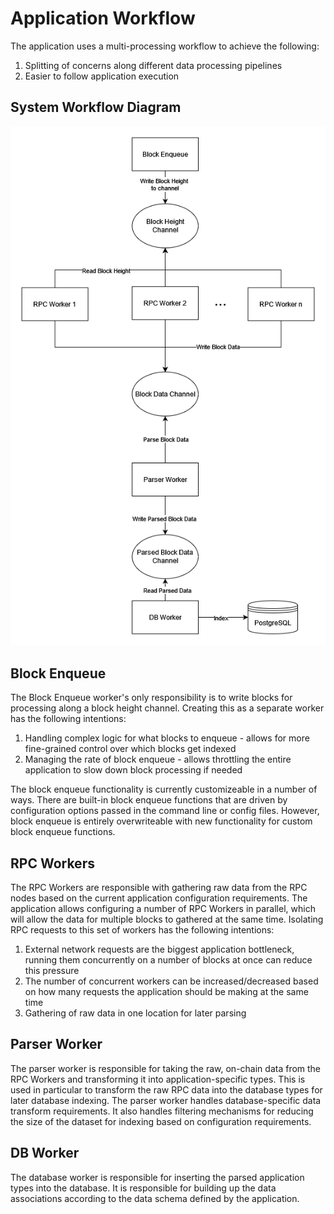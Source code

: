 # Application Workflow

The application uses a multi-processing workflow to achieve the following:

1. Splitting of concerns along different data processing pipelines
2. Easier to follow application execution

## System Workflow Diagram

![](workflow.png)

## Block Enqueue

The Block Enqueue worker's only responsibility is to write blocks for processing along a block height channel. Creating this as a separate worker has the following intentions:

1. Handling complex logic for what blocks to enqueue - allows for more fine-grained control over which blocks get indexed
2. Managing the rate of block enqueue - allows throttling the entire application to slow down block processing if needed

The block enqueue functionality is currently customizeable in a number of ways. There are built-in block enqueue functions that are driven by configuration options passed in the command line or config files. However, block enqueue is entirely overwriteable with new functionality for custom block enqueue functions.

## RPC Workers

The RPC Workers are responsible with gathering raw data from the RPC nodes based on the current application configuration requirements. The application allows configuring a number of RPC Workers in parallel, which will allow the data for multiple blocks to gathered at the same time. Isolating RPC requests to this set of workers has the following intentions:

1. External network requests are the biggest application bottleneck, running them concurrently on a number of blocks at once can reduce this pressure
2. The number of concurrent workers can be increased/decreased based on how many requests the application should be making at the same time
3. Gathering of raw data in one location for later parsing

## Parser Worker

The parser worker is responsible for taking the raw, on-chain data from the RPC Workers and transforming it into application-specific types. This is used in particular to transform the raw RPC data into the database types for later database indexing. The parser worker handles database-specific data transform requirements. It also handles filtering mechanisms for reducing the size of the dataset for indexing based on configuration requirements.

## DB Worker

The database worker is responsible for inserting the parsed application types into the database. It is responsible for building up the data associations according to the data schema defined by the application.